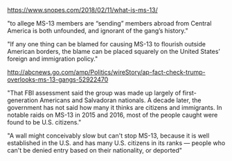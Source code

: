 https://www.snopes.com/2018/02/11/what-is-ms-13/

"to allege MS-13 members are “sending” members abroad from Central America is both unfounded, and ignorant of the gang’s history."

"If any one thing can be blamed for causing MS-13 to flourish outside American borders, the blame can be placed squarely on the United States’ foreign and immigration policy."


http://abcnews.go.com/amp/Politics/wireStory/ap-fact-check-trump-overlooks-ms-13-gangs-52922470

"That FBI assessment said the group was made up largely of first-generation Americans and Salvadoran nationals. A decade later, the government has not said how many it thinks are citizens and immigrants. In notable raids on MS-13 in 2015 and 2016, most of the people caught were found to be U.S. citizens."

"A wall might conceivably slow but can't stop MS-13, because it is well established in the U.S. and has many U.S. citizens in its ranks — people who can't be denied entry based on their nationality, or deported"


